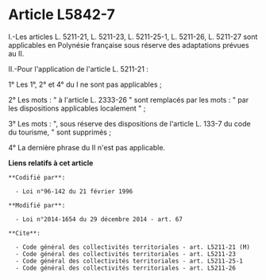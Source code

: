 # Article L5842-7

I.-Les articles L. 5211-21, L. 5211-23, L. 5211-25-1, L. 5211-26, L. 5211-27 sont applicables en Polynésie française sous
réserve des adaptations prévues au II. 

II.-Pour l'application de l'article L. 5211-21 : 

1° Les 1°, 2° et 4° du I ne sont pas applicables ; 

2° Les mots : " à l'article L. 2333-26 " sont remplacés par les mots : " par les dispositions applicables localement " ; 

3° Les mots : ", sous réserve des dispositions de l'article L. 133-7 du code du tourisme, " sont supprimés ; 

4° La dernière phrase du II n'est pas applicable.

**Liens relatifs à cet article**

	**Codifié par**:

	  - Loi n°96-142 du 21 février 1996

	**Modifié par**:

	  - Loi n°2014-1654 du 29 décembre 2014 - art. 67

	**Cite**:

	  - Code général des collectivités territoriales - art. L5211-21 (M)
	  - Code général des collectivités territoriales - art. L5211-23
	  - Code général des collectivités territoriales - art. L5211-25-1
	  - Code général des collectivités territoriales - art. L5211-26
